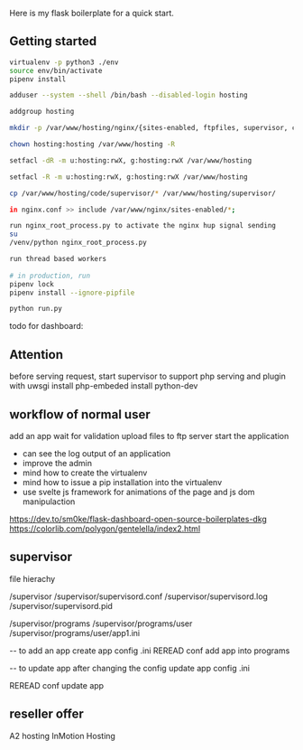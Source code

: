  Here is my flask boilerplate for a quick start.
 
## Getting started 
 
 ```sh
 virtualenv -p python3 ./env
 source env/bin/activate
 pipenv install

 adduser --system --shell /bin/bash --disabled-login hosting 
 
 addgroup hosting
 
 mkdir -p /var/www/hosting/nginx/{sites-enabled, ftpfiles, supervisor, conf_templates, repo, code, log}

 chown hosting:hosting /var/www/hosting -R
 
 setfacl -dR -m u:hosting:rwX, g:hosting:rwX /var/www/hosting
 
 setfacl -R -m u:hosting:rwX, g:hosting:rwX /var/www/hosting

 cp /var/www/hosting/code/supervisor/* /var/www/hosting/supervisor/

 in nginx.conf >> include /var/www/nginx/sites-enabled/*;

 run nginx_root_process.py to activate the nginx hup signal sending
 su
 /venv/python nginx_root_process.py

 run thread based workers
	
 # in production, run
 pipenv lock
 pipenv install --ignore-pipfile

 python run.py
 ```

 todo for dashboard:

## Attention
before serving request, start supervisor
to support php serving and plugin with uwsgi install php-embeded
install python-dev 

## workflow of normal user
add an app
wait for validation
upload files to ftp server
start the application

+ can see the log output of an application
+ improve the admin
+ mind how to create the virtualenv
+ mind how to issue a pip installation into the virtualenv
+ use svelte js framework for animations of the page and js dom manipulaction

https://dev.to/sm0ke/flask-dashboard-open-source-boilerplates-dkg
https://colorlib.com/polygon/gentelella/index2.html

## supervisor
file hierachy

/supervisor
/supervisor/supervisord.conf
/supervisor/supervisord.log
/supervisor/supervisord.pid

/supervisor/programs
/supervisor/programs/user
/supervisor/programs/user/app1.ini

-- to add an app
create app config .ini
REREAD conf
add app into programs

-- to update app after changing the config
update app config .ini

REREAD conf
update app

## reseller offer
A2 hosting
InMotion Hosting
